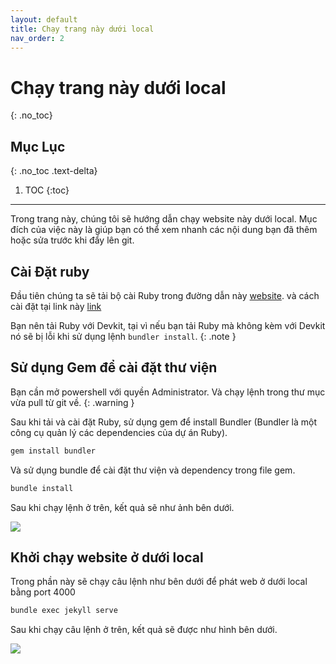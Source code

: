 ```yaml
---
layout: default
title: Chạy trang này dưới local
nav_order: 2
---
```


# Chạy trang này dưới local
{: .no_toc}

## Mục Lục
{: .no_toc .text-delta}

1. TOC
{:toc}

---

Trong trang này, chúng tôi sẽ hướng dẫn chạy website này dưới local. Mục đích của việc này là giúp bạn có thể xem nhanh các nội dung bạn đã thêm hoặc sửa trước khi đẩy lên git.

## Cài Đặt ruby

Đầu tiên chúng ta sẽ tải bộ cài Ruby trong đường dẫn này [website](https://rubyinstaller.org/downloads/). và cách cài đặt tại link này [link](https://www.geekbits.io/how-to-install-ruby-on-windows-11/)

Bạn nên tải Ruby với Devkit, tại vì nếu bạn tải Ruby mà không kèm với Devkit nó sẽ bị lỗi khi sử dụng lệnh `bundler install`.
{: .note }

## Sử dụng Gem để cài đặt thư viện 

Bạn cần mở powershell với quyền Administrator. Và chạy lệnh trong thư mục vừa pull từ git về.
{: .warning }

Sau khi tải và cài đặt Ruby, sử dụng gem để install Bundler (Bundler là một công cụ quản lý các dependencies của dự án Ruby).

```bash
gem install bundler
```

Và sử dụng bundle để cài đặt thư viện và dependency trong file gem.

```bash
bundle install
```

Sau khi chạy lệnh ở trên, kết quả sẽ như ảnh bên dưới.

![](../../assets/image/bundle-install.png)

## Khởi chạy website ở dưới local

Trong phần này sẽ chạy câu lệnh như bên dưới để phát web ở dưới local bằng port 4000

```bash
bundle exec jekyll serve
```

Sau khi chạy câu lệnh ở trên, kết quả sẽ được như hình bên dưới.

![](../../assets/image/web-running-local.png)